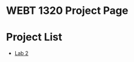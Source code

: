 # WEBT 1320 Project Page

<h1>Project List</h1>

<ul>
  <li><a href="wiishwash.github.io/the_demo_git/index.html" target="_blank">Lab 2</a></li>
</ul> 
